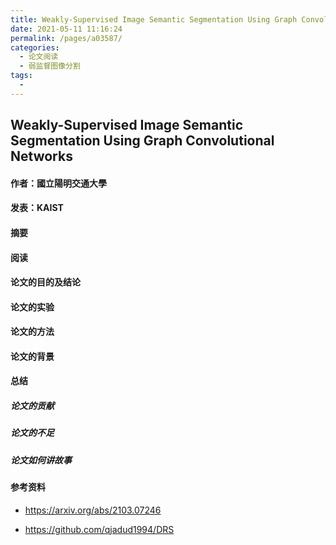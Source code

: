 ```yaml
---
title: Weakly-Supervised Image Semantic Segmentation Using Graph Convolutional Networks
date: 2021-05-11 11:16:24
permalink: /pages/a03587/
categories:
  - 论文阅读
  - 弱监督图像分割
tags:
  - 
---
```

## Weakly-Supervised Image Semantic Segmentation Using Graph Convolutional Networks

#### 作者：國立陽明交通大學

#### 发表：KAIST

#### 摘要



#### 阅读



#### 论文的目的及结论



#### 论文的实验



#### 论文的方法



#### 论文的背景



#### 总结

##### 论文的贡献

##### 论文的不足

##### 论文如何讲故事

#### 参考资料

- https://arxiv.org/abs/2103.07246

- https://github.com/qjadud1994/DRS

